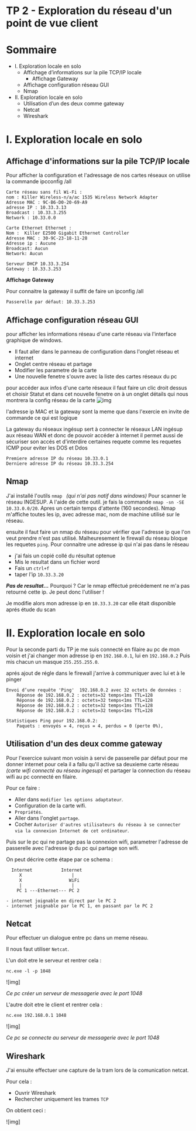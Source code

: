 TP 2 - Exploration du réseau d'un point de vue client
======================

# Sommaire

* I. Exploration locale en solo
    * Affichage d’informations sur la pile TCP/IP locale
        * Affichage Gateway
    * Affichage configuration réseau GUI
    * Nmap
* II. Exploration locale en solo
    * Utilisation d’un des deux comme gateway
    * Netcat
    * Wireshark

I. Exploration locale en solo
==========
## Affichage d'informations sur la pile TCP/IP locale

Pour afficher la configuration et l'adressage de nos cartes réseaux on utilise la commande ipcconfig /all 


    Carte réseau sans fil Wi-Fi :
    nom : Killer Wireless-n/a/ac 1535 Wireless Network Adapter
    Adresse MAC : 9C-B6-D0-20-69-A9
    adresse IP : 10.33.3.13
    Broadcast : 10.33.3.255
    Network : 10.33.0.0

    Carte Ethernet Ethernet :
    Nom :  Killer E2500 Gigabit Ethernet Controller
    Adresse MAC : 30-9C-23-18-11-28
    Adresse ip : Aucune 
    Broadcast: Aucun 
    Network: Aucun

    Serveur DHCP 10.33.3.254
    Gateway : 10.33.3.253

**Affichage Gateway**

Pour connaitre la gateway il suffit de faire un ipconfig /all 

    Passerelle par défaut: 10.33.3.253

## Affichage configuration réseau GUI

pour afficher les informations réseau d'une carte réseau via l'interface graphique de windows.

* Il faut aller dans le panneau de configuration dans l'onglet réseau et internet
* Onglet centre réseau et partage
* Modifier les parametre de la carte
* Une nouvelle fenetre s'ouvre avec la liste des cartes réseaux du pc

pour accéder aux infos d'une carte réseaux il faut faire un clic droit dessus et choisir Statut et dans cet nouvelle fenetre on à un onglet détails qui nous montrera la config réseau de la carte 
![img](https://github.com/StevenDias33/LaboR-seau/blob/master/TP%201/Tp-1.png)

l'adresse ip MAC et la gateway sont la meme que dans l'exercie en invite de commande ce qui est logique 

La gateway du réseaux ingésup sert à connecter le réseaux LAN ingésup aux réseau WAN et donc de pouvoir accéder à internet il permet aussi de sécuriser son accés et d'interdire certaines requete comme les requetes ICMP pour eviter les DOS et Ddos 

    Premiere adresse IP du réseau 10.33.0.1
    Derniere adresse IP du réseau 10.33.3.254


## Nmap

J'ai installé l'outils `nmap ` *(qui n'ai pas natif dans windows)* Pour scanner le réseau INGESUP. A l'aide de cette outil. je fais la commande `nmap -sn -SE 10.33.0.0/20`.
Apres un certain temps d'attente (160 secondes). Nmap m'affiche toutes les ip, avec adresse mac, nom de machine utilisé sur le réseau.

ensuite il faut faire un nmap du réseau pour vérifier que l'adresse ip que l'on veut prendre n'est pas utilisé.
Malheuresement le firewall du réseau bloque les requetes `ping`.
Pour connaitre une adresse ip qui n'ai pas dans le réseau

* j'ai fais un copié collé du résultat optenue
* Mis le resultat dans un fichier word
* Fais un `ctrl+f`
* taper l'ip `10.33.3.20`

***Pas de resultat...***
Pourquoi ? Car le nmap efféctué précédement ne m'a pas retourné cette ip.
Je peut donc l'utiliser !

Je modifie alors mon adresse ip en `10.33.3.20` car elle était disponible aprés étude du scan 

II. Exploration locale en solo
==========

Pour la seconde parti du TP je me suis connecté en filaire au pc de mon voisin et j'ai changer mon adresse ip en `192.168.0.1`, lui en `192.168.0.2` Puis mis chacun un masque `255.255.255.0`. 

aprés ajout de régle dans le firewall j'arrive à communiquer avec lui et à le pinger

    Envoi d’une requête 'Ping'  192.168.0.2 avec 32 octets de données :
        Réponse de 192.168.0.2 : octets=32 temps<1ms TTL=128
        Réponse de 192.168.0.2 : octets=32 temps<1ms TTL=128
        Réponse de 192.168.0.2 : octets=32 temps<1ms TTL=128
        Réponse de 192.168.0.2 : octets=32 temps<1ms TTL=128

    Statistiques Ping pour 192.168.0.2:
        Paquets : envoyés = 4, reçus = 4, perdus = 0 (perte 0%),

## Utilisation d'un des deux comme gateway

Pour l'exercice suivant mon voisin à servi de passerelle par défaut pour me donner internet pour cela il a fallu qu'il active sa deuxieme carte réseau *(carte wifi connecté au réseau ingesup)* et partager la connection du réseau wifi au pc connecté en filaire.

Pour ce faire :

* Aller dans `modifier les options adaptateur`.
* Configuration de la carte wifi.
* `Propriétés`.
* Aller dans l'onglet `partage`.
* Cocher `Autoriser d'autres utilisateurs du réseau à se connecter via la connexion Internet de cet ordinateur`.

Puis sur le pc qui ne partage pas la connexion wifi, parametrer l'adresse de passerelle avec l'adresse ip du pc qui partage son wifi.

On peut décrire cette étape par ce schema :

```
  Internet           Internet
     X                   |
     X                  WiFi
     |                   |
    PC 1 ---Ethernet--- PC 2
    
- internet joignable en direct par le PC 2
- internet joignable par le PC 1, en passant par le PC 2

```

## Netcat

Pour effectuer un dialogue entre pc dans un meme réseau.

Il nous faut utiliser `Netcat`.

L'un doit etre le serveur et rentrer cela :

`nc.exe -l -p 1048`

![img]

*Ce pc créer un serveur de messagerie avec le port 1048*

L'autre doit etre le client et rentrer cela :

`nc.exe 192.168.0.1 1048`

![img]

*Ce pc se connecte au serveur de messagerie avec le port 1048*

## Wireshark

J'ai ensuite effectuer une capture de la tram lors de la comunication netcat.

Pour cela :
* Ouvrir Wireshark
* Rechercher uniquement les trames `TCP`

On obtient ceci :

![img]
